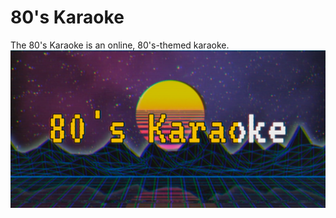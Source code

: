 # 80's Karaoke
The 80's Karaoke is an online, 80's-themed karaoke.
![80's Karaoke cover](/src/main/webapp/assets/images/80s-karaoke-social-media-cover.jpg?raw=true "Title")
